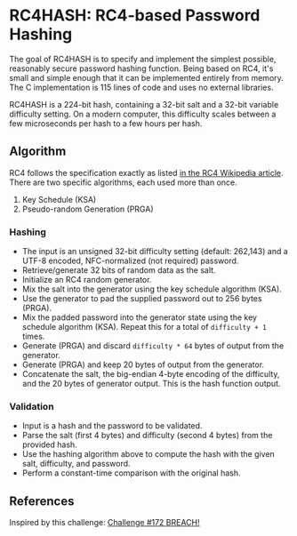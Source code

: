 # RC4HASH: RC4-based Password Hashing

The goal of RC4HASH is to specify and implement the simplest possible,
reasonably secure password hashing function. Being based on RC4, it's
small and simple enough that it can be implemented entirely from
memory. The C implementation is 115 lines of code and uses no external
libraries.

RC4HASH is a 224-bit hash, containing a 32-bit salt and a 32-bit
variable difficulty setting. On a modern computer, this difficulty
scales between a few microseconds per hash to a few hours per hash.

## Algorithm

RC4 follows the specification exactly as listed [in the RC4 Wikipedia
article](http://en.wikipedia.org/wiki/RC4). There are two specific
algorithms, each used more than once.

1. Key Schedule (KSA)
2. Pseudo-random Generation (PRGA)

### Hashing

* The input is an unsigned 32-bit difficulty setting (default:
  262,143) and a UTF-8 encoded, NFC-normalized (not required)
  password.
* Retrieve/generate 32 bits of random data as the salt.
* Initialize an RC4 random generator.
* Mix the salt into the generator using the key schedule algorithm (KSA).
* Use the generator to pad the supplied password out to 256 bytes (PRGA).
* Mix the padded password into the generator state using the key
  schedule algorithm (KSA). Repeat this for a total of `difficulty + 1`
  times.
* Generate (PRGA) and discard `difficulty * 64` bytes of output from
  the generator.
* Generate (PRGA) and keep 20 bytes of output from the generator.
* Concatenate the salt, the big-endian 4-byte encoding of the
  difficulty, and the 20 bytes of generator output. This is the hash
  function output.

### Validation

* Input is a hash and the password to be validated.
* Parse the salt (first 4 bytes) and difficulty (second 4 bytes) from
  the provided hash.
* Use the hashing algorithm above to compute the hash with the given
  salt, difficulty, and password.
* Perform a constant-time comparison with the original hash.

## References

Inspired by this challenge: [Challenge #172 BREACH!](http://redd.it/2ba46z)
